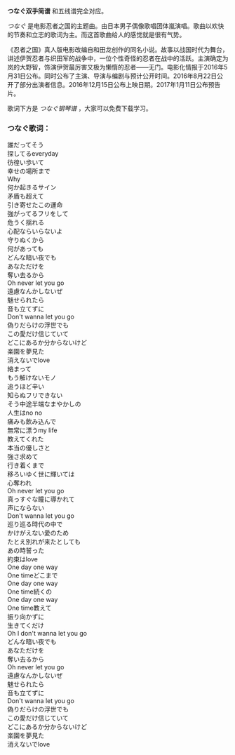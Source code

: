

**つなぐ双手简谱** 和五线谱完全对应。

_つなぐ_ 是电影忍者之国的主题曲。由日本男子偶像歌唱团体嵐演唱。歌曲以欢快的节奏和立志的歌词为主。而这首歌曲给人的感觉就是很有气势。

《忍者之国》真人版电影改编自和田龙创作的同名小说。故事以战国时代为舞台，讲述伊贺忍者与织田军的战争中，一位个性奇怪的忍者在战中的活跃。主演确定为岚的大野智，饰演伊贺最厉害又极为懒惰的忍者——无门。电影化情报于2016年5月31日公布。同时公布了主演、导演与编剧与预计公开时间。2016年8月22日公开了部分出演者信息。2016年12月15日公布上映日期。2017年1月11日公布预告片。

歌词下方是 _つなぐ钢琴谱_ ，大家可以免费下载学习。

### つなぐ歌词：

誰だってそう  
探してるeveryday  
彷徨い歩いて  
幸せの場所まで  
Why  
何か起きるサイン  
矛盾も超えて  
引き寄せたこの運命  
強がってるフリをして  
危うく揺れる  
心配ならいらないよ  
守りぬくから  
何があっても  
どんな暗い夜でも  
あなただけを  
奪い去るから  
Oh never let you go  
遠慮なんかしないぜ  
魅せられたら  
音も立てずに  
Don't wanna let you go  
偽りだらけの浮世でも  
この愛だけ信じていて  
どこにあるか分からないけど  
楽園を夢見た  
消えないでlove  
絡まって  
もう解けないモノ  
追うほど辛い  
知らぬフリできない  
そう中途半端なまやかしの  
人生はno no  
痛みも飲み込んで  
無常に漂うmy life  
教えてくれた  
本当の優しさと  
強さ求めて  
行き着くまで  
移ろいゆく世に輝いては  
心奪われ  
Oh never let you go  
真っすぐな瞳に導かれて  
声にならない  
Don't wanna let you go  
巡り巡る時代の中で  
かけがえない愛のため  
たとえ別れが来たとしても  
あの時誓った  
約束はlove  
One day one way  
One timeどこまで  
One day one way  
One time続くの  
One day one way  
One time教えて  
振り向かずに  
生きてくだけ  
Oh I don't wanna let you go  
どんな暗い夜でも  
あなただけを  
奪い去るから  
Oh never let you go  
遠慮なんかしないぜ  
魅せられたら  
音も立てずに  
Don't wanna let you go  
偽りだらけの浮世でも  
この愛だけ信じていて  
どこにあるか分からないけど  
楽園を夢見た  
消えないでlove

